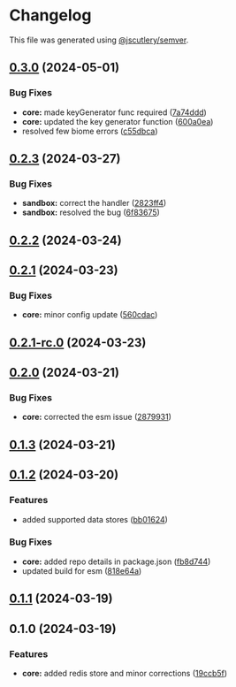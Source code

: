 # Changelog

This file was generated using [@jscutlery/semver](https://github.com/jscutlery/semver).

## [0.3.0](https://github.com/rhinobase/hono-rate-limiter/compare/core-0.2.3...core-0.3.0) (2024-05-01)


### Bug Fixes

* **core:** made keyGenerator func required ([7a74ddd](https://github.com/rhinobase/hono-rate-limiter/commit/7a74ddd17b227e9dcf22372ad2cd73200307a28e))
* **core:** updated the key generator function ([600a0ea](https://github.com/rhinobase/hono-rate-limiter/commit/600a0ea3b1b80616470ddeaebffde46303a71869))
* resolved few biome errors ([c55dbca](https://github.com/rhinobase/hono-rate-limiter/commit/c55dbcaab97c69a883c0a0cf23f3efeec9c3ef63))

## [0.2.3](https://github.com/rhinobase/hono-rate-limiter/compare/core-0.2.2...core-0.2.3) (2024-03-27)


### Bug Fixes

* **sandbox:** correct the handler ([2823ff4](https://github.com/rhinobase/hono-rate-limiter/commit/2823ff4e245584ef4bf34ae3938ab687de68e97c))
* **sandbox:** resolved the bug ([6f83675](https://github.com/rhinobase/hono-rate-limiter/commit/6f83675da42128f91004ebb34976074f1e661755))

## [0.2.2](https://github.com/rhinobase/hono-rate-limiter/compare/core-0.2.1...core-0.2.2) (2024-03-24)

## [0.2.1](https://github.com/rhinobase/hono-rate-limiter/compare/core-0.2.1-rc.0...core-0.2.1) (2024-03-23)


### Bug Fixes

* **core:** minor config update ([560cdac](https://github.com/rhinobase/hono-rate-limiter/commit/560cdac4a98cc0ba0ce1c677fbf8ebb8e5b4df3d))

## [0.2.1-rc.0](https://github.com/rhinobase/hono-rate-limiter/compare/core-0.2.0...core-0.2.1-rc.0) (2024-03-23)

## [0.2.0](https://github.com/rhinobase/hono-rate-limiter/compare/core-0.1.3...core-0.2.0) (2024-03-21)


### Bug Fixes

* **core:** corrected the esm issue ([2879931](https://github.com/rhinobase/hono-rate-limiter/commit/287993159c7c310a8dd769b885bd852912be7270))

## [0.1.3](https://github.com/rhinobase/hono-rate-limiter/compare/core-0.1.2...core-0.1.3) (2024-03-21)

## [0.1.2](https://github.com/rhinobase/hono-rate-limiter/compare/core-0.1.1...core-0.1.2) (2024-03-20)


### Features

* added supported data stores ([bb01624](https://github.com/rhinobase/hono-rate-limiter/commit/bb01624511445826ce7ce9c894e33e90ff88358e))


### Bug Fixes

* **core:** added repo details in package.json ([fb8d744](https://github.com/rhinobase/hono-rate-limiter/commit/fb8d74437e950983fd384fd8f4504fee4f7fa231))
* updated build for esm ([818e64a](https://github.com/rhinobase/hono-rate-limiter/commit/818e64a6047539675d73d70084ec7aab28c2b100))

## [0.1.1](https://github.com/rhinobase/hono-rate-limiter/compare/core-0.1.0...core-0.1.1) (2024-03-19)

## 0.1.0 (2024-03-19)


### Features

* **core:** added redis store and minor corrections ([19ccb5f](https://github.com/rhinobase/hono-rate-limiter/commit/19ccb5fd973e183d2ea460366268aedb9d8f5c6e))
